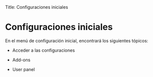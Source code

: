 Title: Configuraciones iniciales
# Configuraciones iniciales


En el menú de configuración inicial, encontrará los siguientes tópicos:

* Acceder a las configuraciones

* Add-ons

* User panel

